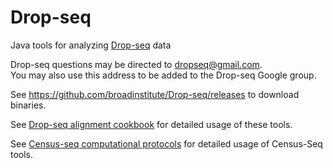 # Drop-seq
Java tools for analyzing [Drop-seq](http://mccarrolllab.com/dropseq/) data

Drop-seq questions may be directed to [dropseq@gmail.com](mailto:dropseq@gmail.com).  
You may also use this address to be added to the Drop-seq Google group.

See https://github.com/broadinstitute/Drop-seq/releases to download binaries.

See [Drop-seq alignment cookbook](doc/Drop-seq_Alignment_Cookbook.pdf) for detailed usage of these tools.

See [Census-seq computational protocols](doc/Census-seq_Computational_Protcools.pdf) for detailed usage of Census-Seq tools.